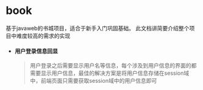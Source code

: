 # book
基于javaweb的书城项目，适合于新手入门巩固基础。
此文档讲简要介绍整个项目中难度较高的需求的实现

- #### 用户登录信息回显

  > 用户登录之后需要显示用户名等信息，每个涉及到用户信息的界面的都需要显示用户信息，最佳的解决方案是将用户信息存储在session域中，前端页面只需要获取session域中的用户信息即可
